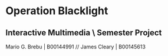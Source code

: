 # Operation Blacklight

## Interactive Multimedia \ Semester Project

Mario G. Brebu | B00144991
// James Cleary | B00145613
 

